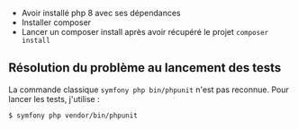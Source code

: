 - Avoir installé php 8 avec ses dépendances
- Installer composer
- Lancer un composer install après avoir récupéré le projet ```composer install```

## Résolution du problème au lancement des tests

La commande classique `symfony php bin/phpunit` n'est pas reconnue. Pour lancer les tests, j'utilise :

```bash
$ symfony php vendor/bin/phpunit
```

